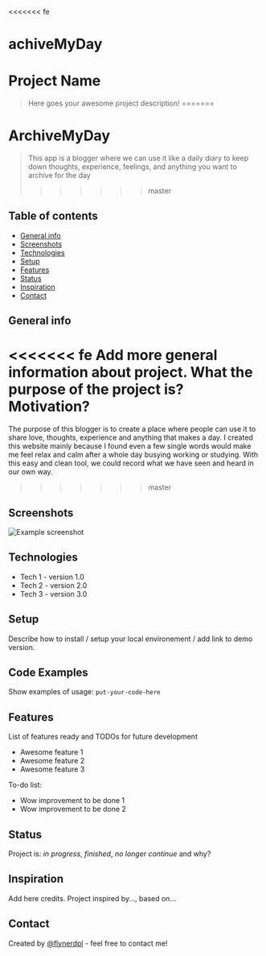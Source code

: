 <<<<<<< fe
# achiveMyDay
# Project Name
> Here goes your awesome project description!
=======
# ArchiveMyDay
> This app is a blogger where we can use it like a daily diary to keep down thoughts, experience, feelings, and anything you want to archive for the day
>>>>>>> master

## Table of contents
* [General info](#general-info)
* [Screenshots](#screenshots)
* [Technologies](#technologies)
* [Setup](#setup)
* [Features](#features)
* [Status](#status)
* [Inspiration](#inspiration)
* [Contact](#contact)

## General info
<<<<<<< fe
Add more general information about project. What the purpose of the project is? Motivation?
=======
The purpose of this blogger is to create a place where people can use it to share love, thoughts, experience and anything that makes a day.
I created this website mainly because I found even a few single words would make me feel relax and calm after a whole day busying working or studying.
With this easy and clean tool, we could record what we have seen and heard in our own way.
>>>>>>> master

## Screenshots
![Example screenshot](./img/screenshot.png)

## Technologies
* Tech 1 - version 1.0
* Tech 2 - version 2.0
* Tech 3 - version 3.0

## Setup
Describe how to install / setup your local environement / add link to demo version.

## Code Examples
Show examples of usage:
`put-your-code-here`

## Features
List of features ready and TODOs for future development
* Awesome feature 1
* Awesome feature 2
* Awesome feature 3

To-do list:
* Wow improvement to be done 1
* Wow improvement to be done 2

## Status
Project is: _in progress_, _finished_, _no longer continue_ and why?

## Inspiration
Add here credits. Project inspired by..., based on...

## Contact
Created by [@flynerdpl](https://www.flynerd.pl/) - feel free to contact me!

